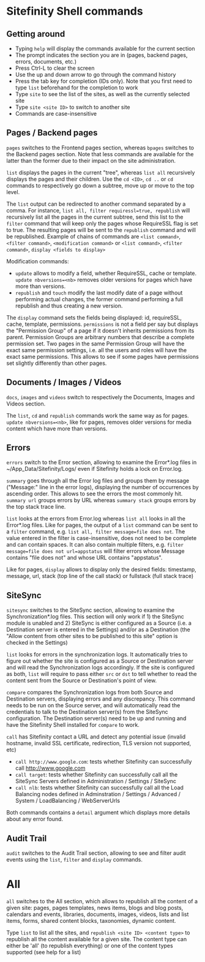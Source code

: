 # Sitefinity Shell commands

## Getting around

- Typing `help` will display the commands available for the current section
- The prompt indicates the section you are in (pages, backend pages, errors, documents, etc.)
- Press Ctrl-L to clear the screen
- Use the up and down arrow to go through the command history
- Press the tab key for completion (IDs only). Note that you first need to type `list` beforehand for the completion to work
- Type `site` to see the list of the sites, as well as the currently selected site
- Type `site <site ID>` to switch to another site
- Commands are case-insensitive

## Pages / Backend pages

`pages` switches to the Frontend pages section, whereas `bpages` switches to the Backend pages section. Note that less commands are available for the latter than the former due to their impact on the site administration.

`list` displays the pages in the current "tree", whereas `list all` recursively displays the pages and their children. Use the `cd <ID>`, `cd ..` or `cd` commands to respectively go down a subtree, move up or move to the top level.

The `list` output can be redirected to another command separated by a comma. For instance, `list all, filter requiressl=true, republish` will recursively list all the pages in the current subtree, send this list to the `filter` command that will keep only the pages whose RequireSSL flag is set to true. The resulting pages will be sent to the `republish` command and will be republished. Example of chains of commands are `<list command>`, `<filter command>`, `<modification command>` or `<list command>`, `<filter command>`, `display <fields to display>`

Modification commands:

- `update` allows to modify a field, whether RequireSSL, cache or template. `update nbversions=<nb>` removes older versions for pages which have more than <nb> versions.
- `republish` and `touch` modify the last modify date of a page without performing actual changes, the former command performing a full republish and thus creating a new version.

The `display` command sets the fields being displayed: id, requireSSL, cache, template, permissions. `permissions` is not a field per say but displays the "Permission Group" of a page if it doesn't inherits permissions from its parent. Permission Groups are arbitrary numbers that describe a complete permission set. Two pages in the same Permission Group will have the exact same permission settings, i.e. all the users and roles will have the exact same permissions. This allows to see if some pages have permissions set slightly differently than other pages.

## Documents / Images / Videos

`docs`, `images` and `videos` switch to respectively the Documents, Images and Videos section.

The `list`, `cd` and `republish` commands work the same way as for pages. `update nbversions=<nb>`, like for pages, removes older versions for media content which have more than <nb> versions.

## Errors

`errors` switch to the Error section, allowing to examine the Error*.log files in ~/App_Data/Sitefinity/Logs/ even if Sitefinity holds a lock on Error.log.

`summary` goes through all the Error log files and groups them by message ("Message:" line in the error logs), displaying the number of occurrences by ascending order. This allows to see the errors the most commonly hit. `summary url` groups errors by URL whereas `summary stack` groups errors by the top stack trace line.

`list` looks at the errors from Error.log whereas `list all` looks in all the Error*.log files. Like for pages, the output of a `list` command can be sent to a `filter` command, e.g. `list all, filter message=file does not`. The value entered in the filter is case-insensitive, does not need to be complete and can contain spaces. It can also contain multiple filters, e.g. `filter message=file does not url=appstatus` will filter errors whose Message contains "file does not" and whose URL contains "appstatus".

Like for pages, `display` allows to display only the desired fields: timestamp, message, url, stack (top line of the call stack) or fullstack (full stack trace)

## SiteSync

`sitesync` switches to the SiteSync section, allowing to examine the Synchronization*.log files. This section will only work if 1) the SiteSync module is unabled and 2) SiteSync is either configured as a Source (i.e. a Destination server is entered in the Settings) and/or as a Destination (the "Allow content from other sites to be published to this site" option is checked in the Settings)

`list` looks for errors in the synchronization logs. It automatically tries to figure out whether the site is configured as a Source or Destination server and will read the Synchronization logs accordingly. If the site is configured as both, `list` will require to pass either `src` or `dst` to tell whether to read the content sent from the Source or Destination's point of view.

`compare` compares the Synchronization logs from both Source and Destination servers, displaying errors and any discrepancy. This command needs to be run on the Source server, and will automatically read the credentials to talk to the Destination server(s) from the SiteSync configuration. The Destination server(s) need to be up and running and have the Sitefinity Shell installed for `compare` to work.

`call` has Sitefinity contact a URL and detect any potential issue (invalid hostname, invalid SSL certificate, redirection, TLS version not supported, etc)

- `call http://www.google.com`: tests whether Sitefinity can successfully call http://www.google.com
- `call target`: tests whether Sitefinity can successfully call all the SiteSync Servers defined in Administration / Settings / SiteSync
- `call nlb`: tests whether Sitefinity can successfully call all the Load Balancing nodes defined in Adminstration / Settings / Advanced / System / LoadBalancing / WebServerUrls

Both commands contains a `detail` argument which displays more details about any error found.

## Audit Trail

`audit` switches to the Audit Trail section, allowing to see and filter audit events using the `list`, `filter` and `display` commands.

# All

`all` switches to the All section, which allows to republish all the content of a given site: pages, pages templates, news items, blogs and blog posts, calendars and events, libraries, documents, images, videos, lists and list items, forms, shared content blocks, taxonomies, dynamic content.

Type `list` to list all the sites, and `republish <site ID> <content type>` to republish all the content available for a given site. The content type can either be 'all' (to republish everything) or one of the content types supported (see help for a list)